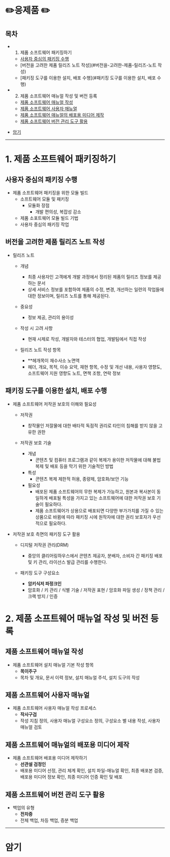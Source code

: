 # ✏️응제품 ✏️

## 목차
- 1. 제품 소프트웨어 패키징하기
    - [사용자 중심의 패키징 수행](#사용자-중심의-패키징-수행)
    - [버전을 고려한 제품 릴리즈 노트 작성](#버전을-고려한-제품-릴리즈-노트 작성)
    - [패키징 도구를 이용한 설치, 배포 수행](#패키징 도구를 이용한 설치, 배포 수행)
- 2. 제품 소프트웨어 매뉴얼 작성 및 버전 등록
    - [제품 소프트웨어 매뉴얼 작성](#제품-소프트웨어-매뉴얼-작성)
    - [제품 소프트웨어 사용자 매뉴얼](#제품-소프트웨어-사용자-매뉴얼)
    - [제품 소프트웨어 매뉴얼의 배포용 미디어 제작](#제품-소프트웨어-매뉴얼의-배포용-미디어-제작)
    - [제품 소프트웨어 버전 관리 도구 활용](#제품-소프트웨어-버전-관리-도구-활용)

- [암기](#암기)

---

# 1. 제품 소프트웨어 패키징하기
## 사용자 중심의 패키징 수행
- 제품 소프트웨어 패키징을 위한 모듈 빌드
    - 소프트웨어 모듈 및 패키징 
        - 모듈화 장점
            - 개발 편의성, 복잡성 감소
    - 제품 소포트웨어 모듈 빌드 기법
    - 사용자 중심의 패키징 작업
    
## 버전을 고려한 제품 릴리즈 노트 작성
- 릴리즈 노트
    - 개념
        - 최종 사용자인 고객에게 개발 과정에서 정리된 제품의 릴리즈 정보를 제공하는 문서
        - 상세 서비스 정보를 포함하여 제품의 수정, 변경, 개선하는 일련의 작업들에 대한 정보이며, 릴리즈 노트를 통해 제공된다.
        
    - 중요성
        - 정보 제공, 관리의 용이성
        
    - 작성 시 고려 사항
        - 현재 시제로 작성, 개발자와 테스터의 협업, 개발팀에서 직접 작성
        
    - 릴리즈 노트 작성 항목
        - **헤개목이 재수사소 노면역
        - 헤더, 개요, 목적, 이슈 요약, 재현 항목, 수정 및 개선 내용, 사용자 영향도, 소프트웨어 지원 영향도 노트, 면책 조항, 연락 정보
        
## 패키징 도구를 이용한 설치, 배포 수행
- 제품 소프트웨어 저작권 보호의 이해와 필요성
    - 저작권
        - 창작물인 저잘물에 대한 배타적 독점적 권리로 타인의 침해를 받지 않을 고유한 권한
    
    - 저작권 보호 기술
        - 개념
            - 콘텐츠 및 컴퓨터 프로그램과 같이 복제가 용이한 저작물에 대해 불법 복제 및 배포 등을 막기 위한 기술적인 방법
        - 특성
            - 콘텐츠 복제 제한적 허용, 종량제, 암호화/보안 기능
        - 필요성
            - 배포된 제품 소프트웨어의 무한 복제가 가능하고, 원본과 복사본이 동일하게 배포될 특성을 가지고 있는 소프트웨어에 대한 저작권 보호 기술이 필요하다.
            - 제품 소프트웨어가 상용으로 배포되면 다양한 부가가치를 가질 수 있는 상품으로 바뀜에 따라 패키징 시에 원작자에 대한 권리 보호자가 우선적으로 필요하다.
        
- 저작권 보호 측면의 패키징 도구 활용
    - 디지털 저작권 관리(DRM)
        - 중앙의 클리어링하우스에서 콘텐츠 제공자, 분배자, 소비자 간 패키징 배포 및 키 관리, 라이선스 발급 관리를 수행한다.
        
    - 패키징 도구 구성요소
        - **암키식저 파정크인**
        - 암호화 / 키 관리 / 식별 기술 / 저작권 표현 / 암호화 파일 생성 / 정책 관리 / 크랙 방지 / 인증
        
# 2. 제품 소프트웨어 매뉴얼 작성 및 버전 등록
## 제품 소프트웨어 매뉴얼 작성
- 제품 소프트웨어 설치 매뉴얼 기본 작성 항목
    - **목이주구**
    - 목차 및 개요, 문서 이력 정보, 설치 매뉴얼 주석, 설치 도구의 작성
    
## 제품 소프트웨어 사용자 매뉴얼
- 제품 소프트웨어 사용자 매뉴얼 작성 프로세스
    - **작사구검**
    - 작성 지침 정의, 사용자 매뉴얼 구성요소 정의, 구성요소 별 내용 작성, 사용자 매뉴얼 검토
    
## 제품 소프트웨어 매뉴얼의 배포용 미디어 제작
- 제품 소프트웨어 배포용 미디어 제작하기
    - **선관설 검정인**
    - 배포용 미디어 선정, 관리 체계 확인, 설치 파일-매뉴얼 확인, 최종 배포본 검증, 배포용 미디어 정보 확인, 최종 미디어 인증 확인 및 배포
    
## 제품 소프트웨어 버전 관리 도구 활용
- 백업의 유형
    - **전차증**
    - 전체 백업, 차등 백업, 증분 백업
    
---

# 암기
